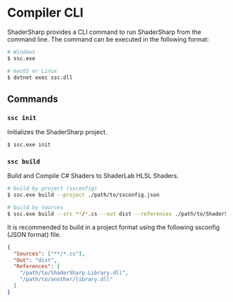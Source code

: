# Compiler CLI

ShaderSharp provides a CLI command to run ShaderSharp from the command line.
The command can be executed in the following format:

```bash
# Windows
$ ssc.exe

# macOS or Linux
$ dotnet exec ssc.dll
```

## Commands

### `ssc init`

Initializes the ShaderSharp project.

```bash
$ ssc.exe init
```

### `ssc build`

Build and Compile C# Shaders to ShaderLab HLSL Shaders.

```bash
# build by project (ssconfig)
$ ssc.exe build --project ./path/to/ssconfig.json

# build by sources
$ ssc.exe build --src **/*.cs --out dist --references ./path/to/ShaderSharp.Library.dll
```

It is recommended to build in a project format using the following ssconfig (JSON format) file.

```json
{
  "Sources": ["**/*.cs"],
  "Out": "dist",
  "References": [
    "/path/to/ShaderSharp.Library.dll",
    "/path/to/another/library.dll"
  ]
}
```
